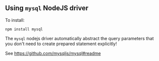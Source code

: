 ## Using `mysql` NodeJS driver 

To install:
    
    npm install mysql

The `mysql` nodejs driver automatically abstract the query parameters that you don't need to create prepared statement explicitly!

See https://github.com/mysqljs/mysql#readme
